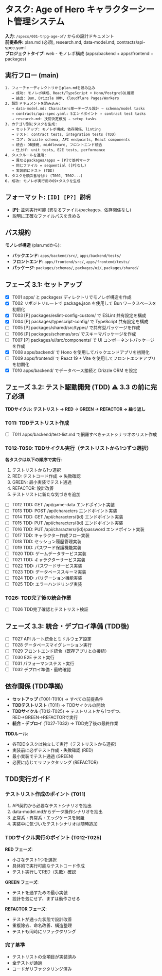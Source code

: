 # タスク: Age of Hero キャラクターシート管理システム

**入力**: `/specs/001-trpg-age-of/` からの設計ドキュメント  
**前提条件**: plan.md (必須), research.md, data-model.md, contracts/api-spec.yaml  
**プロジェクトタイプ**: web - モノレポ構成 (apps/backend + apps/frontend + packages)

## 実行フロー (main)
```
1. フィーチャーディレクトリからplan.mdを読み込み
   → 成功: モノレポ構成、React/TypeScript + Hono/PostgreSQL確認
   → 抽出: Bun, Drizzle ORM, Cloudflare Pages/Workers
2. 設計ドキュメントを読み込み:
   → data-model.md: Characters単一テーブル設計 → schema/model tasks
   → contracts/api-spec.yaml: 5エンドポイント → contract test tasks  
   → research.md: 技術決定根拠 → setup tasks
3. カテゴリ別にタスクを生成:
   → セットアップ: モノレポ構成、依存関係、linting
   → テスト: contract tests, integration tests (TDD)
   → コア: Drizzle schema, API endpoints, React components
   → 統合: DB接続, middleware, フロントエンド統合
   → 仕上げ: unit tests, E2E tests, performance
4. タスクルールを適用:
   → 異なるpackages/apps = [P]で並列マーク
   → 同じファイル = sequential ([P]なし)  
   → 実装前にテスト (TDD)
5. タスクを順次番号付け (T001, T002...)
6. 成功: モノレポ実行用の69+タスクを生成
```

## フォーマット: `[ID] [P?] 説明`
- **[P]**: 並列実行可能 (異なるファイル/packages、依存関係なし)  
- 説明に正確なファイルパスを含める

## パス規約
**モノレポ構造** (plan.mdから):
- **バックエンド**: `apps/backend/src/`, `apps/backend/tests/`
- **フロントエンド**: `apps/frontend/src/`, `apps/frontend/tests/`  
- **パッケージ**: `packages/schemas/`, `packages/ui/`, `packages/shared/`

## フェーズ 3.1: セットアップ
- [x] T001 apps/ と packages/ ディレクトリでモノレポ構造を作成
- [x] T002 リポジトリルートで package.json を使用して Bun ワークスペースを初期化
- [x] T003 [P] packages/eslint-config-custom/ で ESLint 共有設定を構成
- [x] T004 [P] packages/typescript-config/ で TypeScript 共有設定を構成
- [ ] T005 [P] packages/shared/src/types/ で共有型パッケージを作成
- [ ] T006 [P] packages/schemas/src/ でスキーマパッケージを作成
- [ ] T007 [P] packages/ui/src/components/ で UI コンポーネントパッケージを作成
- [x] T008 apps/backend/ で Hono を使用してバックエンドアプリを初期化
- [ ] T009 apps/frontend/ で React 19 + Vite を使用してフロントエンドアプリを初期化
- [x] T010 apps/backend/ でデータベース接続と Drizzle ORM を設定

## フェーズ 3.2: テスト駆動開発 (TDD) ⚠️ 3.3 の前に完了必須
**TDDサイクル: テストリスト → RED → GREEN → REFACTOR → 繰り返し**

### T011: TDDテストリスト作成
- [ ] T011 apps/backend/test-list.md で網羅すべきテストシナリオのリスト作成

### T012-T050: TDDサイクル実行（テストリストから1つずつ選択）
**各タスクは以下の順序で実行:**
1. テストリストから1つ選択
2. RED: テストコード作成 → 失敗確認  
3. GREEN: 最小実装でテスト通過
4. REFACTOR: 設計改善
5. テストリストに新たな気づきを追加

- [ ] T012 TDD: GET /api/game-data エンドポイント実装
- [ ] T013 TDD: POST /api/characters エンドポイント実装  
- [ ] T014 TDD: GET /api/characters/{id} エンドポイント実装
- [ ] T015 TDD: PUT /api/characters/{id} エンドポイント実装
- [ ] T016 TDD: PUT /api/characters/{id}/password エンドポイント実装
- [ ] T017 TDD: キャラクター作成フロー実装
- [ ] T018 TDD: セッション履歴管理実装
- [ ] T019 TDD: パスワード保護機能実装
- [ ] T020 TDD: ゲームデータサービス実装
- [ ] T021 TDD: キャラクターサービス実装
- [ ] T022 TDD: パスワードサービス実装
- [ ] T023 TDD: データベーススキーマ実装
- [ ] T024 TDD: バリデーション機能実装
- [ ] T025 TDD: エラーハンドリング実装

### T026: TDD完了後の統合作業
- [ ] T026 TDD完了確認とテストリスト検証

## フェーズ 3.3: 統合・デプロイ準備 (TDD後)
- [ ] T027 API ルート統合とミドルウェア設定
- [ ] T028 データベースマイグレーション実行
- [ ] T029 フロントエンド統合（既存アプリとの接続）
- [ ] T030 E2E テスト実行
- [ ] T031 パフォーマンステスト実行
- [ ] T032 デプロイ準備・最終確認

## 依存関係 (TDD準拠)
- **セットアップ** (T001-T010) → すべての前提条件
- **TDDテストリスト** (T011) → TDDサイクルの開始
- **TDDサイクル** (T012-T025) → テストリストから1つずつ、RED→GREEN→REFACTORで実行  
- **統合・デプロイ** (T027-T032) → TDD完了後の最終作業

**TDDルール**:
- 各TDDタスクは独立して実行（テストリストから選択）
- 実装前に必ずテスト作成・失敗確認 (RED)
- 最小実装でテスト通過 (GREEN)  
- 必要に応じてリファクタリング (REFACTOR)

## TDD実行ガイド

### テストリスト作成のポイント (T011)
1. API契約から必要なテストシナリオを抽出
2. data-model.mdからデータ操作シナリオを抽出  
3. 正常系・異常系・エッジケースを網羅
4. 実装中に気づいたテストシナリオは随時追加

### TDDサイクル実行のポイント (T012-T025)
**RED フェーズ**:
- 小さなテスト1つを選択
- 具体的で実行可能なテストコード作成
- テスト実行してRED（失敗）確認

**GREEN フェーズ**:
- テストを通すための最小実装
- 設計を気にせず、まずは動作させる

**REFACTOR フェーズ**:
- テストが通った状態で設計改善
- 重複除去、命名改善、構造整理
- テストも同時にリファクタリング

### 完了基準
- テストリストの全項目が実装済み
- 全テストが通過
- コードがリファクタリング済み